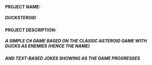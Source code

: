 #### PROJECT NAME: 
##### DUCKSTEROID

#### PROJECT DESCRIPTION: 
##### A SIMPLE C# GAME BASED ON THE CLASSIC ASTEROID GAME WITH DUCKS AS ENEMIES (HENCE THE NAME) 
##### AND TEXT-BASED JOKES SHOWING AS THE GAME PROGRESSES
                       
